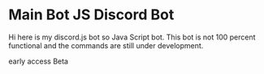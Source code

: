 # Main Bot JS Discord Bot 

Hi here is my discord.js bot so Java Script bot. This bot is not 100 percent functional and the commands are still under development.


early access Beta
